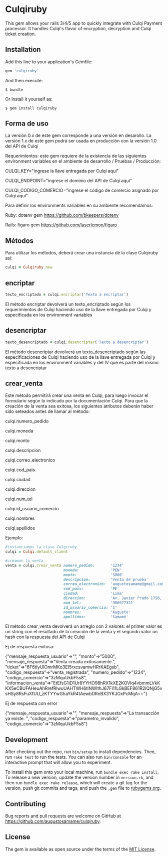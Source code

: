 # Culqiruby

This gem allows your rails 3/4/5 app to quickly integrate with Culqi Payment processor. It handles Culqi's flavor of encryption, decryption and Culqi ticket creation.

## Installation

Add this line to your application's Gemfile:

```ruby
gem 'culqiruby'
```

And then execute:

    $ bundle

Or install it yourself as:

    $ gem install culqiruby

## Forma de uso

La versión 0.x de este gem corresponde a una versión en desarollo.
La versión 1.x de este gem podrá ser usada en producción con la versión 1.0 del API de Culqi

Requerimientos: este gem requiere de la existencia de las siguientes environment variables en el ambiente de desarrollo / Pruebas / Producción:


CULQI_KEY="ingrese la llave entregada por Culqi aquí"

CULQI_ENDPOINT="ingrese el dominio del API de Culqi aquí"

CULQI_CODIGO_COMERCIO="ingrese el código de comercio asignado por Culqi aquí"


Para definir los environments variables en su ambiente recomendamos:

Ruby:
dotenv gem
https://github.com/bkeepers/dotenv

Rails:
figaro gem
https://github.com/laserlemon/figaro

## Métodos

Para utilizar los métodos, deberá crear una instancia de la clase Culqiruby así:

```ruby
culqi = Culqiruby.new
```
## encriptar

```ruby
texto_encriptado = culqi.encriptar('Texto a encriptar')
```

El método encriptar devolverá un texto_encriptado según los requerimientos de Culqi haciendo uso de la llave entregada por Culqi y especificada en los environment variables

## desencriptar

```ruby
texto_desencriptado = culqi.desencriptar('Texto a desencriptar')
```

El método desencriptar devolverá un texto_desencriptado según las especificaciones de Culqi haciendo uso de la llave entregada por Culqi y especificada en los environment variables y del IV que es parte del mismo texto a desencriptar

## crear_venta

Este método permitirá crear una venta en Culqi, para luego invocar el formulario según lo indicado por la documentación Culqi.
Para que la creación de la venta sea exitosa, los siguientes atributos deberán haber sido seteados antes de llamar al método:

culqi.numero_pedido

culqi.moneda

culqi.monto

culqi.descripcion

culqi.correo_electronico

culqi.cod_pais

culqi.ciudad

culqi.direccion

culqi.num_tel

culqi.id_usuario_comercio

culqi.nombres

culqi.apellidos


Ejemplo:

```ruby
#instanciamos la clase Culqiruby
culqi = Culqi.default_client

#creamos la venta
venta = culqi.crear_venta numero_pedido:       '1234'
                          moneda:              'PEN'
                          monto:               '5000'
                          descripcion:         'Venta de prueba'
                          correo_electronico:  'augustosamame@gmail.com'
                          cod_pais:            'PE'
                          ciudad:              'Lima'
                          direccion:           'Av. Javier Prado 1750, San Borja'
                          num_tel:             '986977321'
                          id_usuario_comercio: '1'
                          nombres:             'Augusto'
                          apellidos:           'Samamé'

```

El método crear_venta devolverá un arreglo con 2 valores: el primer valor es un string con el resultado de la creación de la venta y el segundo valor un hash con la respuesta del API de Culqi

Ej de respuesta exitosa:

{"mensaje_respuesta_usuario"=>"", "monto"=>"5000", "mensaje_respuesta"=>"Venta creada exitosamente.", "ticket"=>"6F6tIyUlOmrMKo3EI5rxcsvamwHRrKAEgsb", "codigo_respuesta"=>"venta_registrada", "numero_pedido"=>"1234", "codigo_comercio"=>"3zMquUkbF5s8", "informacion_venta"=>"EtEfsG1iD1Ur8YYHO98hRX1kXE2KOVlq4vbmmLVkKKX5eCBUFAHeuAhRrefRIwuUAHTWH6tiNWIthJ67Fi11LGkBEF861R2iQNjG5vsHSy8RsFuXfUU_zKTYYwGhaYkR4tAewbDRnBX3YKJOxPcMqA=="}


Ej de respuesta con error

{"mensaje_respuesta_usuario"=>"", "mensaje_respuesta"=>"La transacción ya existe. ", "codigo_respuesta"=>"parametro_invalido", "codigo_comercio"=>"3zMquUkbF5s8"}


## Development

After checking out the repo, run `bin/setup` to install dependencies. Then, run `rake test` to run the tests. You can also run `bin/console` for an interactive prompt that will allow you to experiment.

To install this gem onto your local machine, run `bundle exec rake install`. To release a new version, update the version number in `version.rb`, and then run `bundle exec rake release`, which will create a git tag for the version, push git commits and tags, and push the `.gem` file to [rubygems.org](https://rubygems.org).

## Contributing

Bug reports and pull requests are welcome on GitHub at https://github.com/augustosamame/culqiruby.


## License

The gem is available as open source under the terms of the [MIT License](http://opensource.org/licenses/MIT).
